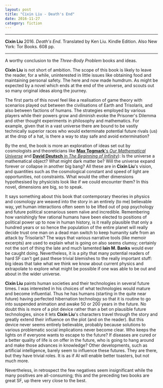 ```yaml
---
layout: post
title: "Cixin Liu - Death's End"
date: 2016-11-27
category: fiction
---
```


***
<b>Cixin Liu</b> 2016. _Death's End_. Translated by Ken Liu. Kindle Edition.  Also New York: Tor Books. 608 pp.

***


A worthy conclusion to the _Three-Body Problem_ books and ideas.

**Cixin Liu** is not short of ambition.  The scope of this book is likely to leave the reader, for a while, uninterested in little issues like obtaining food and maintaining personal safety.  The here and now made humdrum.  As might be expected by a novel which ends at the end of the universe, and scouts out so many original ideas along the journey.  

The first parts of this novel feel like a realisation of game theory with scenarios played out between the civilisations of Earth and Trisolaris, and also between factions of humans.  The strategies employed by various players while their powers grow and diminish evoke the Prisoner's Dilemma and other thought experiments in philosophy and mathematics.  For example, given that in a vast universe there are bound to be vastly technically superior races who would exterminate potential future rivals (us) at the drop of a hat, is there a way to stay safe and avoid extermination?    

By the end, the book is more an exploration of ideas set out by cosmologists and theoreticians like [**Max Tegmark**'s _Our Mathematical Universe_](http://space.mit.edu/home/tegmark/mathematical.html) and [**David Deutsch** in _The Beginning of Infinity_](http://timeteam.github.io/physics%20and%20mathematics/philosophy/2014/12/12/The-Beginning-of-Infinity.html)): Is the universe a mathematical object?  What might dark matter be?  Will the universe expand forever or collapse in another big bang?   All these are in **Cixin Liu**'s vision, and quantities such as the cosmological constant and speed of light are opportunities, not constraints. What would the other dimensions hypothesised by physicists look like if we could encounter them? In this novel, dimensions are big, so to speak. 

It says something about this book that contemporary theories in physics and cosmology are weaved into the story in an entirely (to me) believable way, yet human interactions often seem to be lifted out of pop psychology and future political scenarious seem naïve and incredible.  Remembering how vanishingly few rational humans have been elected to positions of political power up to now in human history, is it really plausible that only a hundred years or so hence the population of the entire planet will really decide trust one man on a dead man switch to keep humanity safe from an attack by Trisolaris? The ways that various narrative tools (like memoir excerpts) are used to explain what is going on also seems clumsy; certainly not the sort of thing the late and much lamented **Iain M. Banks** would ever be caught doing.  Nevertheless, it is a pity that many potential readers of hard SF can't get past these trivial blemishes to the really important stuff: big ideas that take what we think we know about current physics and extrapolate to explore what might be possible if one was able to be out and about in the wider universe.

**Cixin Liu** paints human societies and their technologies in several future times.  I was interested in his choices of what technologies would mature and become influential.  Thus he has humans (starting in the quite near future) having perfected hibernation technology so that it is routine to go into suspended animation and awake 50 or 200 years in the future.  No doubt this is more of a plot device rather than a bet on plausible future technologies, since it lets **Cixin Liu**'s characters travel through the story and greatly extend their influence on the plot (and on the reader).  But this device never seems entirely believable, probably because solutions to various problematic social implications never become clear. Who keeps the lights on if everyone wants to escape to the future? If diseases are cured or a better quality of life is on offer in the future, who is going to hang around and make those advances in knowledge?  Other developments, such as artificial intelligence, barely seem to influence these futures.  They are there, but they have trivial roles.  It is as if AI will enable better toasters, but not much more.

Nevertheless, in retrospect the few negatives seem insignificant while the many positives are all-consuming; this and the preceding two books are great SF, up there very close to the best.




